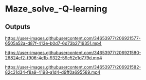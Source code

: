 # Maze_solve_-Q-learning

## Outputs

https://user-images.githubusercontent.com/34653977/206921577-6505a52a-d87f-413e-b0d7-6d73b2719351.mp4

https://user-images.githubusercontent.com/34653977/206921580-26824ef2-f906-4e1b-9322-59c52e1d779d.mp4

https://user-images.githubusercontent.com/34653977/206921582-82c31d34-f8a9-4198-a1d4-d9ff0a695589.mp4
